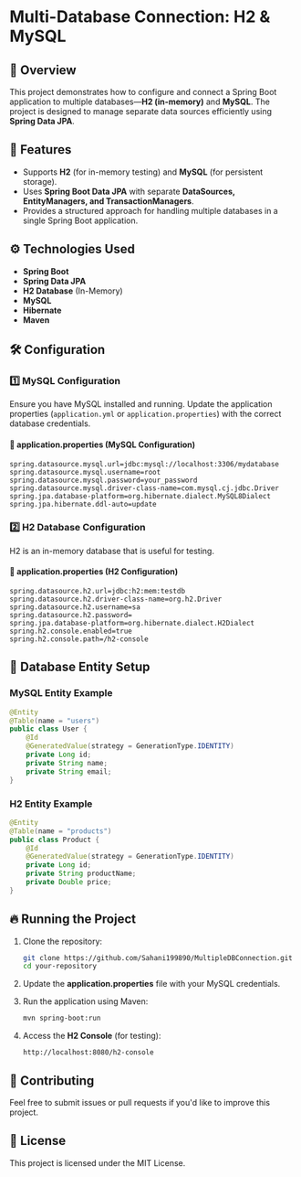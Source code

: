 # Multi-Database Connection: H2 & MySQL  

## 📌 Overview  
This project demonstrates how to configure and connect a Spring Boot application to multiple databases—**H2 (in-memory)** and **MySQL**. The project is designed to manage separate data sources efficiently using **Spring Data JPA**.

## 🚀 Features  
- Supports **H2** (for in-memory testing) and **MySQL** (for persistent storage).  
- Uses **Spring Boot Data JPA** with separate **DataSources, EntityManagers, and TransactionManagers**.  
- Provides a structured approach for handling multiple databases in a single Spring Boot application.  

## ⚙️ Technologies Used  
- **Spring Boot**  
- **Spring Data JPA**  
- **H2 Database** (In-Memory)  
- **MySQL**  
- **Hibernate**  
- **Maven**  

## 🛠 Configuration  

### **1️⃣ MySQL Configuration**  
Ensure you have MySQL installed and running. Update the application properties (`application.yml` or `application.properties`) with the correct database credentials.  

#### **🔹 application.properties (MySQL Configuration)**
```properties
spring.datasource.mysql.url=jdbc:mysql://localhost:3306/mydatabase
spring.datasource.mysql.username=root
spring.datasource.mysql.password=your_password
spring.datasource.mysql.driver-class-name=com.mysql.cj.jdbc.Driver
spring.jpa.database-platform=org.hibernate.dialect.MySQL8Dialect
spring.jpa.hibernate.ddl-auto=update
```

### **2️⃣ H2 Database Configuration**  
H2 is an in-memory database that is useful for testing.  

#### **🔹 application.properties (H2 Configuration)**
```properties
spring.datasource.h2.url=jdbc:h2:mem:testdb
spring.datasource.h2.driver-class-name=org.h2.Driver
spring.datasource.h2.username=sa
spring.datasource.h2.password=
spring.jpa.database-platform=org.hibernate.dialect.H2Dialect
spring.h2.console.enabled=true
spring.h2.console.path=/h2-console
```

## 📌 Database Entity Setup  

### **MySQL Entity Example**
```java
@Entity
@Table(name = "users")
public class User {
    @Id
    @GeneratedValue(strategy = GenerationType.IDENTITY)
    private Long id;
    private String name;
    private String email;
}
```

### **H2 Entity Example**
```java
@Entity
@Table(name = "products")
public class Product {
    @Id
    @GeneratedValue(strategy = GenerationType.IDENTITY)
    private Long id;
    private String productName;
    private Double price;
}
```

## 🔥 Running the Project  
1. Clone the repository:  
   ```sh
   git clone https://github.com/Sahani199890/MultipleDBConnection.git
   cd your-repository
   ```

2. Update the **application.properties** file with your MySQL credentials.  

3. Run the application using Maven:  
   ```sh
   mvn spring-boot:run
   ```

4. Access the **H2 Console** (for testing):  
   ```
   http://localhost:8080/h2-console
   ```

## 🤝 Contributing  
Feel free to submit issues or pull requests if you'd like to improve this project.  

## 📜 License  
This project is licensed under the MIT License.  
